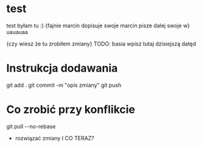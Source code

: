 # test
test
byłam tu :) {fajnie marcin dopisuje swoje marcin pisze dalej swoje w}
uauauaa

{czy wiesz że tu zrobiłem zmiany}
TODO: basia wpisz tutaj dzisiejszą datęd

# Instrukcja dodawania
git add .
git commit -m "opis zmiany"
git push

# Co zrobić przy konflikcie
git pull --no-rebase
- rozwiązać zmiany
I CO TERAZ?
